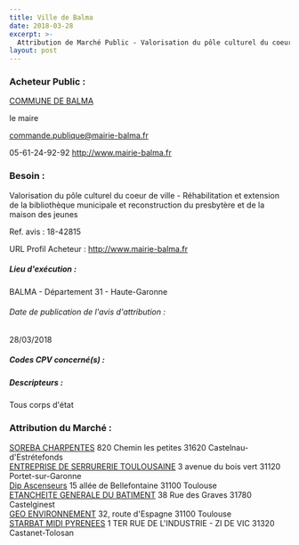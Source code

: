 ```yaml
---
title: Ville de Balma
date: 2018-03-28
excerpt: >-
  Attribution de Marché Public - Valorisation du pôle culturel du coeur de ville - Réhabilitation et extension de la bibliothèque municipale et reconstruction du presbytère et de la maison des jeunes
layout: post
---
```


### Acheteur Public : 
<a href="/acheteur-32/siren-213100449"> COMMUNE DE BALMA</a><br/>

le maire

commande.publique@mairie-balma.fr

05-61-24-92-92
http://www.mairie-balma.fr
### Besoin :

Valorisation du pôle culturel du coeur de ville - Réhabilitation et extension de la bibliothèque municipale et reconstruction du presbytère et de la maison des jeunes

Ref. avis : 18-42815

URL Profil Acheteur : http://www.mairie-balma.fr

##### Lieu d'exécution :

BALMA - Département 31 - Haute-Garonne

###### Date de publication de l'avis d'attribution : 
28/03/2018

##### Codes CPV concerné(s) :

##### Descripteurs :
Tous corps d'état <br/>

### Attribution du Marché :
<a href="/entreprise-264/siren-488940263"> SOREBA CHARPENTES</a>    820 Chemin les petites 31620 Castelnau-d'Estrétefonds <br/>
<a href="/entreprise-255/siren-341073682"> ENTREPRISE DE SERRURERIE TOULOUSAINE</a>    3 avenue du bois vert 31120 Portet-sur-Garonne <br/>
<a href="/entreprise-266/siren-513259747"> Dip Ascenseurs</a>    15 allée de Bellefontaine 31100 Toulouse <br/>
<a href="/entreprise-269/siren-793959487"> ETANCHEITE GENERALE DU BATIMENT</a>    38 Rue des Graves 31780 Castelginest <br/>
<a href="/entreprise-265/siren-511670150"> GEO ENVIRONNEMENT</a>    32, route d'Espagne 31100 Toulouse <br/>
<a href="/entreprise-258/siren-393933882"> STARBAT MIDI PYRENEES</a>    1 TER RUE DE L'INDUSTRIE - ZI DE VIC 31320 Castanet-Tolosan <br/>
